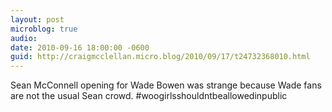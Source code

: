 ```yaml
---
layout: post
microblog: true
audio: 
date: 2010-09-16 18:00:00 -0600
guid: http://craigmcclellan.micro.blog/2010/09/17/t24732368010.html
---
```

Sean McConnell opening for Wade Bowen was strange because Wade fans are not the usual Sean crowd.  #woogirlsshouldntbeallowedinpublic
